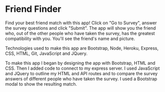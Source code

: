 # Friend Finder

Find your best friend match with this app! Click on "Go to Survey", answer the survey questions and click "Submit". The app will show you the friend who, out of the other people who have taken the survey, has the greatest compatibility with you. You'll see the friend's name and picture. 

Technologies used to make this app are Bootstrap, Node, Heroku, Express, CSS, HTML, Git, JavaScript and JQuery.

To make this app I began by designing the app with Bootstrap, HTML and CSS. Then I added code to connect to my express server. I used JavaScript and JQuery to outline my HTML and API routes and to compare the survey answers of different people who have taken the survey. I used a Bootstrap modal to show the resulting match. 

